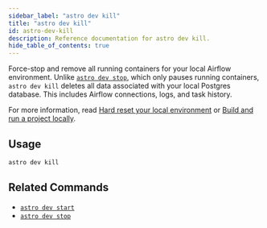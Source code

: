 ```yaml
---
sidebar_label: "astro dev kill"
title: "astro dev kill"
id: astro-dev-kill
description: Reference documentation for astro dev kill.
hide_table_of_contents: true
---
```


Force-stop and remove all running containers for your local Airflow environment. Unlike [`astro dev stop`](astro-dev-stop.md), which only pauses running containers, `astro dev kill` deletes all data associated with your local Postgres database. This includes Airflow connections, logs, and task history.

For more information, read [Hard reset your local environment](cli/troubleshoot-your-local-airflow-environment.md#hard-reset-your-local-environment) or [Build and run a project locally](cli/develop-project.md#build-and-run-a-project-locally).

## Usage

```sh
astro dev kill
```

## Related Commands

- [`astro dev start`](cli/astro-dev-start.md)
- [`astro dev stop`](cli/astro-dev-stop.md)
